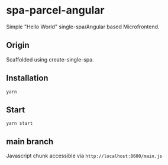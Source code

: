 # spa-parcel-angular

Simple "Hello World" single-spa/Angular based Microfrontend.

## Origin

Scaffolded using create-single-spa. 

## Installation

```shell
yarn
```

## Start

```shell
yarn start
```

## main branch

Javascript chunk accessible via `http://localhost:8600/main.js`
